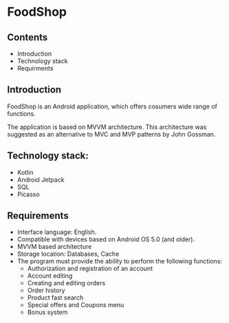 # FoodShop

## Contents
- Introduction
- Technology stack
- Requirments

## Introduction
FoodShop is an Android application, which offers cosumers wide range of functions. 

The application is based on MVVM architecture. This architecture was suggested as an alternative to MVC and MVP patterns by John Gossman.

## Technology stack:

- Kotlin
- Android Jetpack
- SQL
- Picasso

## Requirements
- Interface language: English.
- Compatible with devices based on Android OS 5.0 (and older).
- MVVM based architecture
- Storage location: Databases, Cache
- The program must provide the ability to perform the following
functions:
  - Authorization and registration of an account
  - Account editing
  - Creating and editing orders
  - Order history
  - Product fast search
  - Special offers and Coupons menu
  - Bonus system

